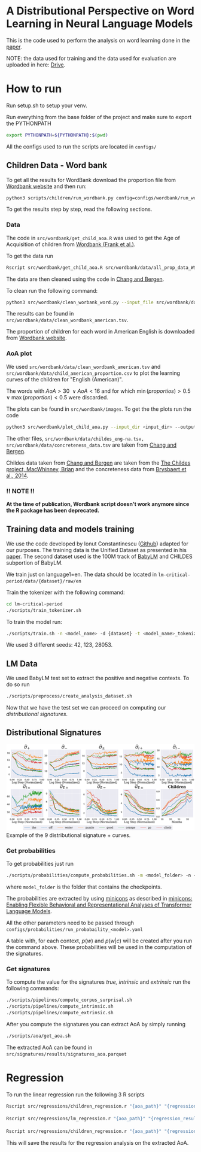 # A Distributional Perspective on Word Learning in Neural Language Models

This is the code used to perform the analysis on word learning done in the [paper]().

NOTE: the data used for training and the data used for evaluation are uploaded in here: [Drive](https://drive.google.com/drive/folders/1nrxxOX70R0S91b4Wdu3Ecd2Q1oOz0lKp?usp=sharing).

# How to run
Run setup.sh to setup your venv.

Run everything from the base folder of the project and make sure to export the PYTHONPATH

```bash
export PYTHONPATH=${PYTHONPATH}:$(pwd)
```

All the configs used to run the scripts are located in `configs/`

## Children Data - Word bank

To get all the results for WordBank download the proportion file from [Wordbank website](http://wordbank.stanford.edu/data/?name=item_data) and then run:

```bash
python3 scripts/children/run_wordbank.py config=configs/wordbank/run_wordbank.yaml
```


To get the results step by step, read the following sections.


### Data

The code in `src/wordbank/get_child_aoa.R` was used to get the Age of Acquisition of children from [Wordbank (Frank et al.)](https://www.cambridge.org/core/journals/journal-of-child-language/article/abs/wordbank-an-open-repository-for-developmental-vocabulary-data/977D930531B5318CA976CD8582D9F401).

To get the data run

```bash
Rscript src/wordbank/get_child_aoa.R src/wordbank/data/all_prop_data_WS_hex.tsv
```



The data are then cleaned using the code in [Chang and Bergen](https://github.com/tylerachang/word-acquisition-language-models/blob/main/scripts/clean_wordbank_words.py).

To clean run the following command:

```bash
python3 src/wordbank/clean_worbank_word.py --input_file src/wordbank/data/all_prop_data_WS_hex.tsv  --output_file src/wordbank/data/clean_wordbank_american.tsv
```

The results can be found in `src/wordbank/data/clean_wordbank_american.tsv`.

The proportion of children for each word in American English is downloaded from [Wordbank website](http://wordbank.stanford.edu/data/?name=item_data).


### AoA plot

We used `src/wordbank/data/clean_wordbank_american.tsv` and `src/wordbank/data/child_american_proportion.csv` to plot the learning curves of the children for  "English (American)".

The words with $AoA \gt 30 \ \vee AoA \lt 16$ and for which $\min(proportios) \gt 0.5 \vee \max(proportion) \lt 0.5$ were discarded.

The plots can be found in `src/wordbank/images`. To get the the plots run the code

```bash
python3 src/wordbank/plot_child_aoa.py --input_dir <input_dir> --output_dir <output_dir>
```

The other files, 
`src/wordbank/data/childes_eng-na.tsv, src/wordbank/data/concreteness_data.tsv`
are taken from [Chang and Bergen](https://github.com/tylerachang/word-acquisition-language-models/blob/main/scripts/clean_wordbank_words.py).


Childes data taken from [Chang and Bergen](https://github.com/tylerachang/word-acquisition-language-models/blob/main/scripts/clean_wordbank_words.py) are taken from the [The Childes project, MacWhinney, Brian](https://childes.talkbank.org) and the concreteness data from [Brysbaert et al., 2014](https://link.springer.com/article/10.3758/s13428-013-0403-5).


### !! NOTE !!
**At the time of publication, Wordbank script doesn't work anymore since the R package has been deprecated.**


## Training data and models training

We use the code developed by Ionut Constantinescu ([Github](https://github.com/iconstantinescu/lm-critical-period)) adapted for our purposes.
The training data is the Unified Dataset as presented in his [paper](https://arxiv.org/abs/2407.19325). The second dataset used is the 100M track of [BabyLM](https://babylm.github.io) and CHILDES subportion of BabyLM.


We train just on language1=en. The data should be located in `lm-critical-period/data/{dataset}/raw/en`

Train the tokenizer with the following command:
```bash
cd lm-critical-period
./scripts/train_tokenizer.sh
```
To train the model run:

```bash 
./scripts/train.sh -n <model_name> -d {dataset} -t <model_name>_tokenizer -f <config_file> -s <seed>
```

We used 3 different seeds: 42, 123, 28053.

## LM Data

We used BabyLM test set to extract the positive and negative contexts. To do so run 
```bash
./scripts/preprocess/create_analysis_dataset.sh
```

Now that we have the test set we can proceed on computing our *distributional signatures*.

## Distributional Signatures

![](paper/figures/specific_words/specific_words.png)
Example of the 9 distributional signature + curves.

### Get probabilities

To get probabilities just run
```bash
./scripts/probabilities/compute_probabilities.sh -m <model_folder> -n <model_name> -s <seed>
```

where `model_folder` is the folder that contains the checkpoints.

The probabilities are extracted by using [minicons](https://github.com/kanishkamisra/minicons) as described in [minicons: Enabling Flexible Behavioral and Representational Analyses of Transformer Language Models](https://arxiv.org/abs/2203.13112).

All the other parameters need to be passed through `configs/probabilities/run_probabaility_<model>.yaml`

A table with, for each context, $p(w)$ and $p(w|c)$ will be created after you run the command above. These probabilities will be used in the computation of the signatures.


### Get signatures

To compute the value for the signatures *true, intrinsic* and *extrinsic* run the following commands:

```bash
./scripts/pipelines/compute_corpus_surprisal.sh
./scripts/pipelines/compute_intrinsic.sh
./scripts/pipelines/compute_extrinsic.sh
```

After you compute the signatures you can extract AoA by simply running
```bash
./scripts/aoa/get_aoa.sh
```
The extracted AoA can be found in `src/signatures/results/signatures_aoa.parquet`

# Regression
To run the linear regression run the following 3 R scripts
```bash
Rscript src/regressions/children_regression.r "{aoa_path}" "{regression_results}/children_regression.csv" "{regression_results}/acquired_words_children.csv"

Rscript src/regressions/lm_regression.r "{aoa_path}" "{regression_results}/lm_regression.csv" "{regression_results}/acquired_words_lm.csv" "{regression_results}/converged_words_lm.csv"  "{regression_results}/lm_regression_results.csv"

Rscript src/regressions/children_regression.r "{aoa_path}" "{regression_results}/lm_to_children_regression.csv" "{regression_results}/lm_to_children_regression_results.csv" 
```
This will save the results for the regression analysis on the extracted AoA.



